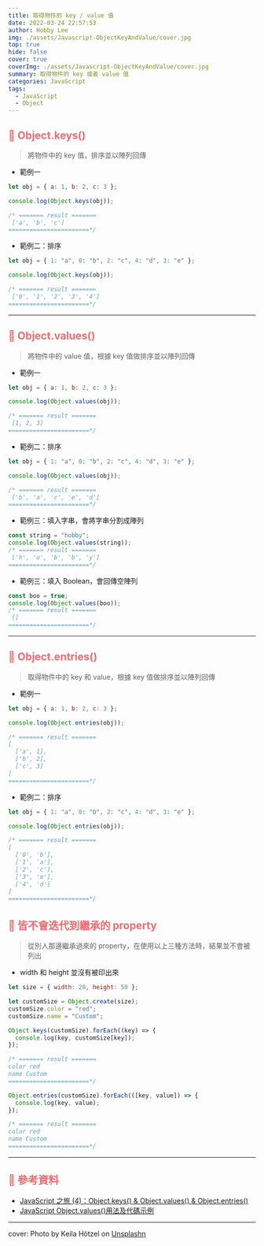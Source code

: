 ```yaml
---
title: 取得物件的 key / value 值
date: 2022-03-24 22:57:53
author: Hobby Lee
img: ./assets/Javascript-ObjectKeyAndValue/cover.jpg
top: true
hide: false
cover: true
coverImg: ./assets/Javascript-ObjectKeyAndValue/cover.jpg
summary: 取得物件的 key 或者 value 值
categories: JavaScript
tags:
  - JavaScript
  - Object
---
```


## <font color=#ee6e73> :herb: Object.keys()</font>

> 將物件中的 key 值，排序並以陣列回傳

- 範例一

```javascript
let obj = { a: 1, b: 2, c: 3 };

console.log(Object.keys(obj));

/* ======= result ======= 
 ['a', 'b', 'c']
=======================*/
```

- 範例二：排序

```javascript
let obj = { 1: "a", 0: "b", 2: "c", 4: "d", 3: "e" };

console.log(Object.keys(obj));

/* ======= result ======= 
 ['0', '1', '2', '3', '4']
=======================*/
```

---

## <font color=#ee6e73> :herb: Object.values()</font>

> 將物件中的 value 值，根據 key 值做排序並以陣列回傳

- 範例一

```javascript
let obj = { a: 1, b: 2, c: 3 };

console.log(Object.values(obj));

/* ======= result ======= 
 [1, 2, 3]
=======================*/
```

- 範例二：排序

```javascript
let obj = { 1: "a", 0: "b", 2: "c", 4: "d", 3: "e" };

console.log(Object.values(obj));

/* ======= result ======= 
 ['b', 'a', 'c', 'e', 'd']
=======================*/
```

- 範例三：填入字串，會將字串分割成陣列

```javascript
const string = "hobby";
console.log(Object.values(string));
/* ======= result ======= 
 ['h', 'o', 'b', 'b', 'y']
=======================*/
```

- 範例三：填入 Boolean，會回傳空陣列

```javascript
const boo = true;
console.log(Object.values(boo));
/* ======= result ======= 
 []
=======================*/
```

---

## <font color=#ee6e73> :herb: Object.entries()</font>

> 取得物件中的 key 和 value，根據 key 值做排序並以陣列回傳

- 範例一

```javascript
let obj = { a: 1, b: 2, c: 3 };

console.log(Object.entries(obj));

/* ======= result ======= 
[ 
  ['a', 1],
  ['b', 2],
  ['c', 3]
]
=======================*/
```

- 範例二：排序

```javascript
let obj = { 1: "a", 0: "b", 2: "c", 4: "d", 3: "e" };

console.log(Object.entries(obj));

/* ======= result ======= 
[ 
  ['0', 'b'],
  ['1', 'a'],
  ['2', 'c'],
  ['3', 'e'],
  ['4', 'd'] 
]
=======================*/
```

## <font color=#ee6e73> :herb: 皆不會迭代到繼承的 property</font>

> 從別人那邊繼承過來的 property，在使用以上三種方法時，結果並不會被列出

- width 和 height 並沒有被印出來

```javascript
let size = { width: 20, height: 50 };

let customSize = Object.create(size);
customSize.color = "red";
customSize.name = "Custom";

Object.keys(customSize).forEach((key) => {
  console.log(key, customSize[key]);
});

/* ======= result ======= 
color red
name Custom
=======================*/

Object.entries(customSize).forEach(([key, value]) => {
  console.log(key, value);
});

/* ======= result ======= 
color red
name Custom
=======================*/
```

---

## <font color=#ee6e73> :herb: 參考資料</font>

- [JavaScript 之旅 (4)：Object.keys() & Object.values() & Object.entries()](https://titangene.github.io/article/javascript-object-keys-values-entries.html)
- [JavaScript Object.values()用法及代碼示例](https://vimsky.com/zh-tw/examples/usage/javascript_library_object_values.html)

---

cover: Photo by Keila Hötzel on [Unsplashn](https://unsplash.com/photos/2VyyvZns3qQ)
